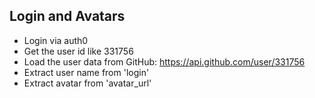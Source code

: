 ## Login and Avatars

* Login via auth0
* Get the user id like 331756
* Load the user data from GitHub: https://api.github.com/user/331756
* Extract user name from 'login'
* Extract avatar from 'avatar_url'
